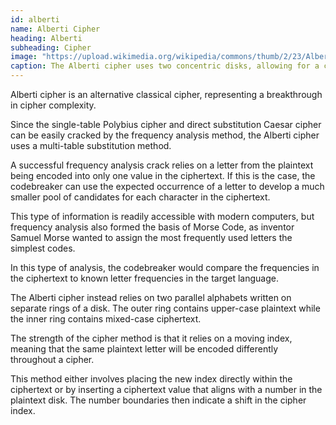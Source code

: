 ```yaml
---
id: alberti
name: Alberti Cipher
heading: Alberti
subheading: Cipher
image: "https://upload.wikimedia.org/wikipedia/commons/thumb/2/23/Alberti_cipher_disk.svg/1280px-Alberti_cipher_disk.svg.png"
caption: The Alberti cipher uses two concentric disks, allowing for a change in the key in the middle of a piece of plaintext. Image from: Wikipedia.
---
```


Alberti cipher is an alternative classical cipher, representing a breakthrough in cipher complexity.

Since the single-table Polybius cipher and direct substitution Caesar cipher can be easily cracked by the frequency analysis method, the Alberti cipher uses a multi-table substitution method.

A successful frequency analysis crack relies on a letter from the plaintext being encoded into only one value in the ciphertext. If this is the case, the codebreaker can use the expected occurrence of a letter to develop a much smaller pool of candidates for each character in the ciphertext.

This type of information is readily accessible with modern computers, but frequency analysis also formed the basis of Morse Code, as inventor Samuel Morse wanted to assign the most frequently used letters the simplest codes.

In this type of analysis, the codebreaker would compare the frequencies in the ciphertext to known letter frequencies in the target language.

The Alberti cipher instead relies on two parallel alphabets written on separate rings of a disk. The outer ring contains upper-case plaintext while the inner ring contains mixed-case ciphertext.

The strength of the cipher method is that it relies on a moving index, meaning that the same plaintext letter will be encoded differently throughout a cipher.

This method either involves placing the new index directly within the ciphertext or by inserting a ciphertext value that aligns with a number in the plaintext disk. The number boundaries then indicate a shift in the cipher index.

